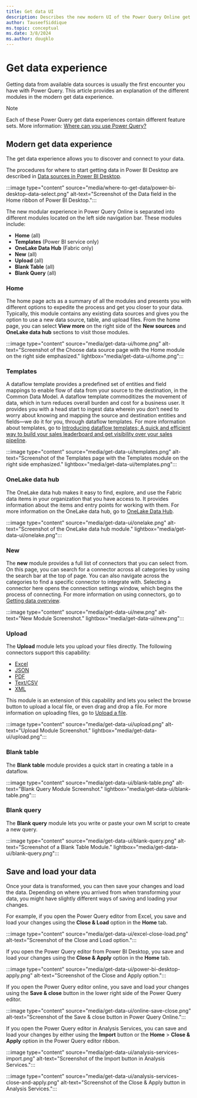 ```yaml
---
title: Get data UI
description: Describes the new modern UI of the Power Query Online get data experience.
author: TauseefSiddique
ms.topic: conceptual
ms.date: 3/8/2024
ms.author: dougklo
---
```


# Get data experience

Getting data from available data sources is usually the first encounter you have with Power Query. This article provides an explanation of the different modules in the modern get data experience.

> [!NOTE]
> Each of these Power Query get data experiences contain different feature sets. More information: [Where can you use Power Query?](power-query-what-is-power-query.md#where-can-you-use-power-query)

## Modern get data experience

The get data experience allows you to discover and connect to your data.

The procedures for where to start getting data in Power BI Desktop are described in [Data sources in Power BI Desktop](/power-bi/connect-data/desktop-data-sources).

:::image type="content" source="media/where-to-get-data/power-bi-desktop-data-select.png" alt-text="Screenshot of the Data field in the Home ribbon of Power BI Desktop.":::

The new modular experience in Power Query Online is separated into different modules located on the left side navigation bar. These modules include:

* **Home** (all)
* **Templates** (Power BI service only)
* **OneLake Data Hub** (Fabric only)
* **New** (all)
* **Upload** (all)
* **Blank Table** (all)
* **Blank Query** (all)

### Home

The home page acts as a summary of all the modules and presents you with different options to expedite the process and get you closer to your data. Typically, this module contains any existing data sources and gives you the option to use a new data source, table, and upload files. From the home page, you can select **View more** on the right side of the **New sources** and **OneLake data hub** sections to visit those modules.

:::image type="content" source="media/get-data-ui/home.png" alt-text="Screenshot of the Choose data source page with the Home module on the right side emphasized." lightbox="media/get-data-ui/home.png":::

### Templates

A dataflow template provides a predefined set of entities and field mappings to enable flow of data from your source to the destination, in the Common Data Model. A dataflow template commoditizes the movement of data, which in turn reduces overall burden and cost for a business user. It provides you with a head start to ingest data wherein you don’t need to worry about knowing and mapping the source and destination entities and fields&mdash;we do it for you, through dataflow templates. For more information about templates, go to [Introducing dataflow templates; A quick and efficient way to build your sales leaderboard and get visibility over your sales pipeline](https://powerbi.microsoft.com/blog/introducing-dataflow-templates-a-quick-and-efficient-way-to-build-your-sales-leaderboard-and-get-visibility-over-your-sales-pipeline).

:::image type="content" source="media/get-data-ui/templates.png" alt-text="Screenshot of the Templates page with the Templates module on the right side emphasized." lightbox="media/get-data-ui/templates.png":::

### OneLake data hub

The OneLake data hub makes it easy to find, explore, and use the Fabric data items in your organization that you have access to. It provides information about the items and entry points for working with them. For more information on the OneLake data hub, go to [OneLake Data Hub](/fabric/get-started/onelake-data-hub).

:::image type="content" source="media/get-data-ui/onelake.png" alt-text="Screenshot of the OneLake data hub module." lightbox="media/get-data-ui/onelake.png":::

### New

The **new** module provides a full list of connectors that you can select from. On this page, you can search for a connector across all categories by using the search bar at the top of page. You can also navigate across the categories to find a specific connector to integrate with. Selecting a connector here opens the connection settings window, which begins the process of connecting. For more information on using connectors, go to [Getting data overview](get-data-experience.md).

:::image type="content" source="media/get-data-ui/new.png" alt-text="New Module Screenshot." lightbox="media/get-data-ui/new.png":::

### Upload

The **Upload** module lets you upload your files directly. The following connectors support this capability:  

* [Excel](connectors/excel.md)
* [JSON](connectors/json.md)
* [PDF](connectors/pdf.md)
* [Text/CSV](connectors/text-csv.md)
* [XML](connectors/xml.md)

This module is an extension of this capability and lets you select the browse button to upload a local file, or even drag and drop a file. For more information on uploading files, go to [Upload a file](upload-file.md).

:::image type="content" source="media/get-data-ui/upload.png" alt-text="Upload Module Screenshot." lightbox="media/get-data-ui/upload.png":::

### Blank table

The **Blank table** module provides a quick start in creating a table in a dataflow.

:::image type="content" source="media/get-data-ui/blank-table.png" alt-text="Blank Query Module Screenshot." lightbox="media/get-data-ui/blank-table.png":::

### Blank query

The **Blank query** module lets you write or paste your own M script to create a new query.

:::image type="content" source="media/get-data-ui/blank-query.png" alt-text="Screenshot of a Blank Table Module." lightbox="media/get-data-ui/blank-query.png":::

## Save and load your data

Once your data is transformed, you can then save your changes and load the data. Depending on where you arrived from when transforming your data, you might have slightly different ways of saving and loading your changes.

For example, if you open the Power Query editor from Excel, you save and load your changes using the **Close & Load** option in the **Home** tab.

:::image type="content" source="media/get-data-ui/excel-close-load.png" alt-text="Screenshot of the Close and Load option.":::

If you open the Power Query editor from Power BI Desktop, you save and load your changes using the **Close & Apply** option in the **Home** tab.

:::image type="content" source="media/get-data-ui/power-bi-desktop-apply.png" alt-text="Screenshot of the Close and Apply option.":::

If you open the Power Query editor online, you save and load your changes using the **Save & close** button in the lower right side of the Power Query editor.

:::image type="content" source="media/get-data-ui/online-save-close.png" alt-text="Screenshot of the Save & close button in Power Query Online.":::

If you open the Power Query editor in Analysis Services, you can save and load your changes by either using the **Import** button or the **Home** > **Close & Apply** option in the Power Query editor ribbon.

:::image type="content" source="media/get-data-ui/analysis-services-import.png" alt-text="Screenshot of the Import button in Analysis Services.":::

:::image type="content" source="media/get-data-ui/analysis-services-close-and-apply.png" alt-text="Screenshot of the Close & Apply button in Analysis Services.":::

